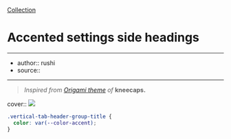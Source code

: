 [Collection](Collection.md)

# Accented settings side headings

---

- author:: rushi
- source::

---

> _Inspired from [Origami theme](https://github.com/7368697661/Origami) of_ **kneecaps.**

cover:: ![](https://i.imgur.com/KnhS6VY.png)

```css
.vertical-tab-header-group-title {
  color: var(--color-accent);
}
```
